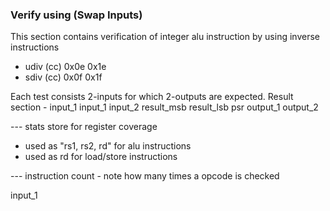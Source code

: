 ### Verify using (Swap Inputs)

This section contains verification of integer alu instruction by using inverse instructions

- udiv (cc) 0x0e 0x1e
- sdiv (cc) 0x0f 0x1f



Each test consists 2-inputs for which 2-outputs are expected.
Result section - input_1 input_1 input_2 result_msb result_lsb psr output_1 output_2 


--- stats store for register coverage
 - used as "rs1, rs2, rd" for alu instructions
 - used as rd for load/store instructions

--- instruction count - note how many times a opcode is checked 


input_1